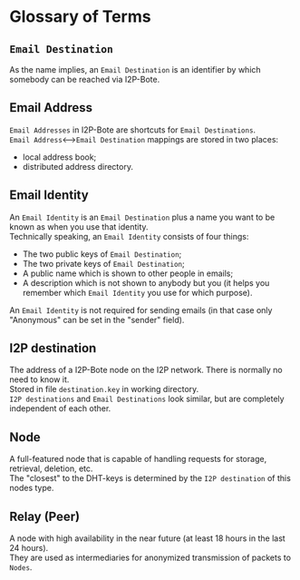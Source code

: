 # Glossary of Terms

## `Email Destination`

As the name implies, an `Email Destination` is an identifier by which somebody can be reached via I2P-Bote.

## Email Address

`Email Addresses` in I2P-Bote are shortcuts for `Email Destinations`.  
`Email Address`<-->`Email Destination` mappings are stored in two places:

- local address book;
- distributed address directory.

## Email Identity

An `Email Identity` is an `Email Destination` plus a name you want to be known as when you use that identity.   
Technically speaking, an `Email Identity` consists of four things:

* The two public keys of `Email Destination`;
* The two private keys of `Email Destination`;
* A public name which is shown to other people in emails;
* A description which is not shown to anybody but you (it helps you remember which `Email Identity` you use for which purpose).

An `Email Identity` is not required for sending emails (in that case only "Anonymous" can be set in the "sender" field).

## I2P destination

The address of a I2P-Bote node on the I2P network. There is normally no need to know it.  
Stored in file `destination.key` in working directory.  
`I2P destinations` and `Email Destinations` look similar, but are completely independent of each other.

## Node

A full-featured node that is capable of handling requests for storage, retrieval, deletion, etc.  
The "closest" to the DHT-keys is determined by the `I2P destination` of this nodes type.

## Relay (Peer)

A node with high availability in the near future (at least 18 hours in the last 24 hours).  
They are used as intermediaries for anonymized transmission of packets to `Nodes`.
